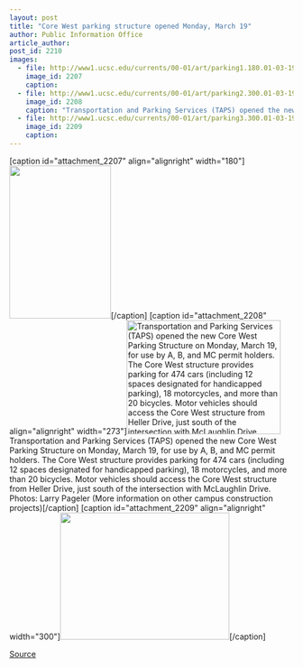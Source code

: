 ```yaml
---
layout: post
title: "Core West parking structure opened Monday, March 19"
author: Public Information Office
article_author: 
post_id: 2210
images:
  - file: http://www1.ucsc.edu/currents/00-01/art/parking1.180.01-03-19.jpg
    image_id: 2207
    caption: 
  - file: http://www1.ucsc.edu/currents/00-01/art/parking2.300.01-03-19.jpg
    image_id: 2208
    caption: "Transportation and Parking Services (TAPS) opened the new Core West Parking Structure on Monday, March 19, for use by A, B, and MC permit holders. The Core West structure provides parking for 474 cars (including 12 spaces designated for handicapped parking), 18 motorcycles, and more than 20 bicycles. Motor vehicles should access the Core West structure from Heller Drive, just south of the intersection with McLaughlin Drive. Photos: Larry Pageler (More information on other campus construction projects)"
  - file: http://www1.ucsc.edu/currents/00-01/art/parking3.300.01-03-19.jpg
    image_id: 2209
    caption: 
---
```


[caption id="attachment_2207" align="alignright" width="180"]<a href="http://dev-ucsc-news.pantheonsite.io/wp-content/uploads/2001/03/parking1.180.01-03-19.jpg"><img class="size-full wp-image-2207" src="http://dev-ucsc-news.pantheonsite.io/wp-content/uploads/2001/03/parking1.180.01-03-19.jpg" alt="" width="180" height="271" /></a>[/caption]
[caption id="attachment_2208" align="alignright" width="273"]<a href="http://dev-ucsc-news.pantheonsite.io/wp-content/uploads/2001/03/parking2.300.01-03-19.jpg"><img class="size-full wp-image-2208" src="http://dev-ucsc-news.pantheonsite.io/wp-content/uploads/2001/03/parking2.300.01-03-19.jpg" alt="Transportation and Parking Services (TAPS) opened the new Core West Parking Structure on Monday, March 19, for use by A, B, and MC permit holders. The Core West structure provides parking for 474 cars (including 12 spaces designated for handicapped parking), 18 motorcycles, and more than 20 bicycles. Motor vehicles should access the Core West structure from Heller Drive, just south of the intersection with McLaughlin Drive. Photos: Larry Pageler (More information on other campus construction projects)" width="273" height="202" /></a>Transportation and Parking Services (TAPS) opened the new Core West Parking Structure on Monday, March 19, for use by A, B, and MC permit holders. The Core West structure provides parking for 474 cars (including 12 spaces designated for handicapped parking), 18 motorcycles, and more than 20 bicycles. Motor vehicles should access the Core West structure from Heller Drive, just south of the intersection with McLaughlin Drive. Photos: Larry Pageler (More information on other campus construction projects)[/caption]
[caption id="attachment_2209" align="alignright" width="300"]<a href="http://dev-ucsc-news.pantheonsite.io/wp-content/uploads/2001/03/parking3.300.01-03-19.jpg"><img class="size-full wp-image-2209" src="http://dev-ucsc-news.pantheonsite.io/wp-content/uploads/2001/03/parking3.300.01-03-19.jpg" alt="" width="300" height="225" /></a>[/caption]
<br>
<p><a href="http://www1.ucsc.edu/currents/00-01/03-19/parking.html" title="Permalink to parking">Source</a></p>
